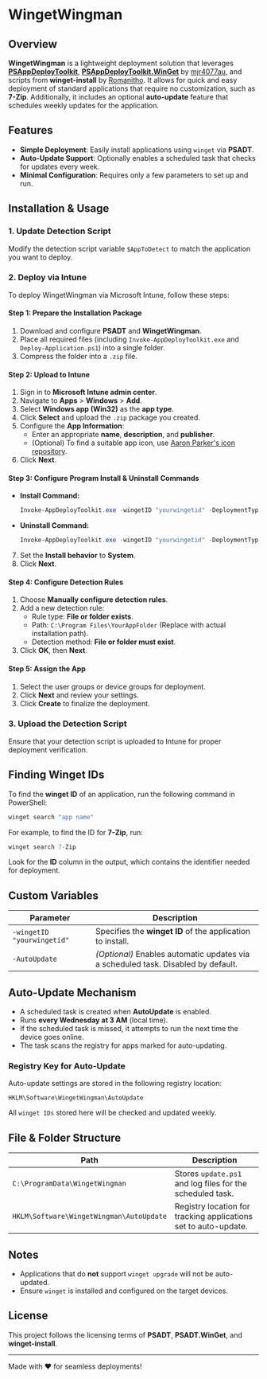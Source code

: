 # WingetWingman

## Overview
**WingetWingman** is a lightweight deployment solution that leverages **[PSAppDeployToolkit](https://github.com/PSAppDeployToolkit/PSAppDeployToolkit)**, **[PSAppDeployToolkit.WinGet](https://github.com/mjr4077au/PSAppDeployToolkit.WinGet/)** by [mjr4077au](https://github.com/mjr4077au), and scripts from **winget-install** by [Romanitho](https://github.com/Romanitho). It allows for quick and easy deployment of standard applications that require no customization, such as **7-Zip**. Additionally, it includes an optional **auto-update** feature that schedules weekly updates for the application.

## Features
- **Simple Deployment**: Easily install applications using `winget` via **PSADT**.
- **Auto-Update Support**: Optionally enables a scheduled task that checks for updates every week.
- **Minimal Configuration**: Requires only a few parameters to set up and run.

## Installation & Usage
### 1. Update Detection Script
Modify the detection script variable `$AppToDetect` to match the application you want to deploy.

### 2. Deploy via Intune
To deploy WingetWingman via Microsoft Intune, follow these steps:

#### Step 1: Prepare the Installation Package
1. Download and configure **PSADT** and **WingetWingman**.
2. Place all required files (including `Invoke-AppDeployToolkit.exe` and `Deploy-Application.ps1`) into a single folder.
3. Compress the folder into a `.zip` file.

#### Step 2: Upload to Intune
1. Sign in to **Microsoft Intune admin center**.
2. Navigate to **Apps** > **Windows** > **Add**.
3. Select **Windows app (Win32)** as the **app type**.
4. Click **Select** and upload the `.zip` package you created.
5. Configure the **App Information**:
   - Enter an appropriate **name**, **description**, and **publisher**.
   - (Optional) To find a suitable app icon, use [Aaron Parker's icon repository](https://github.com/aaronparker/icons).
6. Click **Next**.

#### Step 3: Configure Program Install & Uninstall Commands
- **Install Command:**
  ```powershell
  Invoke-AppDeployToolkit.exe -wingetID "yourwingetid" -DeploymentType Install -DeployMode Silent -AutoUpdate
  ```
- **Uninstall Command:**
  ```powershell
  Invoke-AppDeployToolkit.exe -wingetID "yourwingetid" -DeploymentType Uninstall -DeployMode Silent
  ```
7. Set the **Install behavior** to **System**.
8. Click **Next**.

#### Step 4: Configure Detection Rules
1. Choose **Manually configure detection rules**.
2. Add a new detection rule:
   - Rule type: **File or folder exists**.
   - Path: `C:\Program Files\YourAppFolder` (Replace with actual installation path).
   - Detection method: **File or folder must exist**.
3. Click **OK**, then **Next**.

#### Step 5: Assign the App
1. Select the user groups or device groups for deployment.
2. Click **Next** and review your settings.
3. Click **Create** to finalize the deployment.

### 3. Upload the Detection Script
Ensure that your detection script is uploaded to Intune for proper deployment verification.

## Finding Winget IDs
To find the **winget ID** of an application, run the following command in PowerShell:
```powershell
winget search "app name"
```
For example, to find the ID for **7-Zip**, run:
```powershell
winget search 7-Zip
```
Look for the **ID** column in the output, which contains the identifier needed for deployment.

## Custom Variables
| Parameter   | Description |
|------------|-------------|
| `-wingetID "yourwingetid"` | Specifies the **winget ID** of the application to install. |
| `-AutoUpdate` | *(Optional)* Enables automatic updates via a scheduled task. Disabled by default. |

## Auto-Update Mechanism
- A scheduled task is created when **AutoUpdate** is enabled.
- Runs **every Wednesday at 3 AM** (local time).
- If the scheduled task is missed, it attempts to run the next time the device goes online.
- The task scans the registry for apps marked for auto-updating.

### Registry Key for Auto-Update
Auto-update settings are stored in the following registry location:
```
HKLM\Software\WingetWingman\AutoUpdate
```
All `winget IDs` stored here will be checked and updated weekly.

## File & Folder Structure
| Path | Description |
|------|-------------|
| `C:\ProgramData\WingetWingman` | Stores `update.ps1` and log files for the scheduled task. |
| `HKLM\Software\WingetWingman\AutoUpdate` | Registry location for tracking applications set to auto-update. |

## Notes
- Applications that do **not** support `winget upgrade` will not be auto-updated.
- Ensure `winget` is installed and configured on the target devices.

## License
This project follows the licensing terms of **PSADT**, **PSADT.WinGet**, and **winget-install**.

---
Made with ❤️ for seamless deployments!
